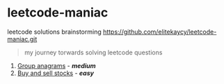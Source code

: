 # leetcode-maniac
leetcode solutions brainstorming
https://github.com/elitekaycy/leetcode-maniac.git

> my journey torwards solving leetcode questions



1. [Group anagrams](GroupAnagrams.md) - ***medium***
2. [Buy and sell stocks](BuyAndSellStock.md) - ***easy***